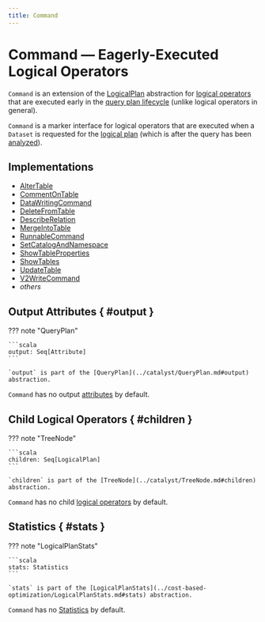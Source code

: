 ```yaml
---
title: Command
---
```


# Command &mdash; Eagerly-Executed Logical Operators

`Command` is an extension of the [LogicalPlan](LogicalPlan.md) abstraction for [logical operators](#implementations) that are executed early in the [query plan lifecycle](../QueryExecution.md#query-plan-lifecycle) (unlike logical operators in general).

`Command` is a marker interface for logical operators that are executed when a `Dataset` is requested for the [logical plan](../Dataset.md#logicalPlan) (which is after the query has been [analyzed](../QueryExecution.md#analyzed)).

## Implementations

* [AlterTable](AlterTable.md)
* [CommentOnTable](CommentOnTable.md)
* [DataWritingCommand](DataWritingCommand.md)
* [DeleteFromTable](DeleteFromTable.md)
* [DescribeRelation](DescribeRelation.md)
* [MergeIntoTable](MergeIntoTable.md)
* [RunnableCommand](RunnableCommand.md)
* [SetCatalogAndNamespace](SetCatalogAndNamespace.md)
* [ShowTableProperties](ShowTableProperties.md)
* [ShowTables](ShowTables.md)
* [UpdateTable](UpdateTable.md)
* [V2WriteCommand](V2WriteCommand.md)
* _others_

## Output Attributes { #output }

??? note "QueryPlan"

    ```scala
    output: Seq[Attribute]
    ```

    `output` is part of the [QueryPlan](../catalyst/QueryPlan.md#output) abstraction.

`Command` has no output [attributes](../expressions/Attribute.md) by default.

## Child Logical Operators { #children }

??? note "TreeNode"

    ```scala
    children: Seq[LogicalPlan]
    ```

    `children` is part of the [TreeNode](../catalyst/TreeNode.md#children) abstraction.

`Command` has no child [logical operators](LogicalPlan.md) by default.

## Statistics { #stats }

??? note "LogicalPlanStats"

    ```scala
    stats: Statistics
    ```

    `stats` is part of the [LogicalPlanStats](../cost-based-optimization/LogicalPlanStats.md#stats) abstraction.

`Command` has no [Statistics](../cost-based-optimization/Statistics.md) by default.
